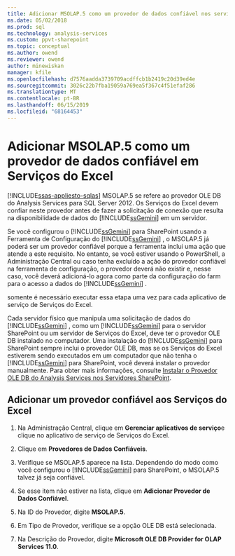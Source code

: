 ```yaml
---
title: Adicionar MSOLAP.5 como um provedor de dados confiável nos serviços do Excel | Microsoft Docs
ms.date: 05/02/2018
ms.prod: sql
ms.technology: analysis-services
ms.custom: ppvt-sharepoint
ms.topic: conceptual
ms.author: owend
ms.reviewer: owend
author: minewiskan
manager: kfile
ms.openlocfilehash: d7576aadda3739709acdffcb1b2419c20d39ed4e
ms.sourcegitcommit: 3026c22b7fba19059a769ea5f367c4f51efaf286
ms.translationtype: MT
ms.contentlocale: pt-BR
ms.lasthandoff: 06/15/2019
ms.locfileid: "68164453"
---
```

# <a name="add-msolap5-as-a-trusted-data-provider-in-excel-services"></a>Adicionar MSOLAP.5 como um provedor de dados confiável em Serviços do Excel
[!INCLUDE[ssas-appliesto-sqlas](../../includes/ssas-appliesto-sqlas.md)]
  MSOLAP.5 se refere ao provedor OLE DB do Analysis Services para SQL Server 2012. Os Serviços do Excel devem confiar neste provedor antes de fazer a solicitação de conexão que resulta na disponibilidade de dados do [!INCLUDE[ssGemini](../../includes/ssgemini-md.md)] em um servidor.  
  
 Se você configurou o [!INCLUDE[ssGemini](../../includes/ssgemini-md.md)] para SharePoint usando a Ferramenta de Configuração do [!INCLUDE[ssGemini](../../includes/ssgemini-md.md)] , o MSOLAP.5 já poderá ser um provedor confiável porque a ferramenta inclui uma ação que atende a este requisito. No entanto, se você estiver usando o PowerShell, a Administração Central ou caso tenha excluído a ação do provedor confiável na ferramenta de configuração, o provedor deverá não existir e, nesse caso, você deverá adicioná-lo agora como parte da configuração do farm para o acesso a dados do [!INCLUDE[ssGemini](../../includes/ssgemini-md.md)] .  
  
 somente é necessário executar essa etapa uma vez para cada aplicativo de serviço de Serviços do Excel.  
  
 Cada servidor físico que manipula uma solicitação de dados do [!INCLUDE[ssGemini](../../includes/ssgemini-md.md)] , como um [!INCLUDE[ssGemini](../../includes/ssgemini-md.md)] para o servidor SharePoint ou um servidor de Serviços do Excel, deve ter o provedor OLE DB instalado no computador. Uma instalação do [!INCLUDE[ssGemini](../../includes/ssgemini-md.md)] para SharePoint sempre inclui o provedor OLE DB, mas se os Serviços do Excel estiverem sendo executados em um computador que não tenha o [!INCLUDE[ssGemini](../../includes/ssgemini-md.md)] para SharePoint, você deverá instalar o provedor manualmente. Para obter mais informações, consulte [Instalar o Provedor OLE DB do Analysis Services nos Servidores SharePoint](http://msdn.microsoft.com/2c62daf9-1f2d-4508-a497-af62360ee859).  
  
## <a name="add-a-trusted-provider-to-excel-services"></a>Adicionar um provedor confiável aos Serviços do Excel  
  
1.  Na Administração Central, clique em **Gerenciar aplicativos de serviço**e clique no aplicativo de serviço de Serviços do Excel.  
  
2.  Clique em **Provedores de Dados Confiáveis**.  
  
3.  Verifique se MSOLAP.5 aparece na lista. Dependendo do modo como você configurou o [!INCLUDE[ssGemini](../../includes/ssgemini-md.md)] para SharePoint, o MSOLAP.5 talvez já seja confiável.  
  
4.  Se esse item não estiver na lista, clique em **Adicionar Provedor de Dados Confiável**.  
  
5.  Na ID do Provedor, digite **MSOLAP.5**.  
  
6.  Em Tipo de Provedor, verifique se a opção OLE DB está selecionada.  
  
7.  Na Descrição do Provedor, digite **Microsoft OLE DB Provider for OLAP Services 11.0**.  
  
  

